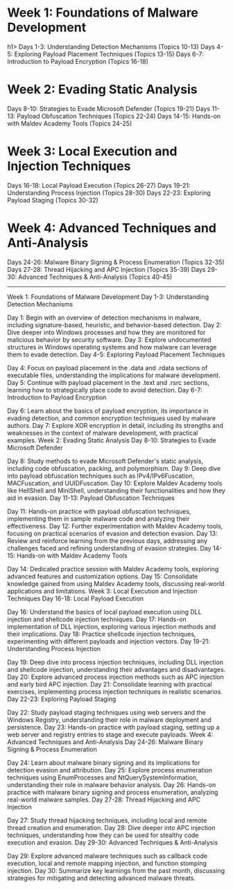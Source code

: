 <h1>Week 1: Foundations of Malware Development</h1>h1>
Days 1-3: Understanding Detection Mechanisms (Topics 10-13)
Days 4-5: Exploring Payload Placement Techniques (Topics 13-15)
Days 6-7: Introduction to Payload Encryption (Topics 16-18)


<h1>Week 2: Evading Static Analysis</h1>
Days 8-10: Strategies to Evade Microsoft Defender (Topics 19-21)
Days 11-13: Payload Obfuscation Techniques (Topics 22-24)
Days 14-15: Hands-on with Maldev Academy Tools (Topics 24-25)


<h1>Week 3: Local Execution and Injection Techniques</h1>
Days 16-18: Local Payload Execution (Topics 26-27)
Days 19-21: Understanding Process Injection (Topics 28-30)
Days 22-23: Exploring Payload Staging (Topics 30-32)


<h1>Week 4: Advanced Techniques and Anti-Analysis</h1>
Days 24-26: Malware Binary Signing & Process Enumeration (Topics 32-35)
Days 27-28: Thread Hijacking and APC Injection (Topics 35-39)
Days 29-30: Advanced Techniques & Anti-Analysis (Topics 40-45)



-----------------------------------------------------------------------

Week 1: Foundations of Malware Development
Day 1-3: Understanding Detection Mechanisms

Day 1: Begin with an overview of detection mechanisms in malware, including signature-based, heuristic, and behavior-based detection.
Day 2: Dive deeper into Windows processes and how they are monitored for malicious behavior by security software.
Day 3: Explore undocumented structures in Windows operating systems and how malware can leverage them to evade detection.
Day 4-5: Exploring Payload Placement Techniques

Day 4: Focus on payload placement in the .data and .rdata sections of executable files, understanding the implications for malware development.
Day 5: Continue with payload placement in the .text and .rsrc sections, learning how to strategically place code to avoid detection.
Day 6-7: Introduction to Payload Encryption

Day 6: Learn about the basics of payload encryption, its importance in evading detection, and common encryption techniques used by malware authors.
Day 7: Explore XOR encryption in detail, including its strengths and weaknesses in the context of malware development, with practical examples.
Week 2: Evading Static Analysis
Day 8-10: Strategies to Evade Microsoft Defender

Day 8: Study methods to evade Microsoft Defender's static analysis, including code obfuscation, packing, and polymorphism.
Day 9: Deep dive into payload obfuscation techniques such as IPv4/IPv6Fuscation, MACFuscation, and UUIDFuscation.
Day 10: Explore Maldev Academy tools like HellShell and MiniShell, understanding their functionalities and how they aid in evasion.
Day 11-13: Payload Obfuscation Techniques

Day 11: Hands-on practice with payload obfuscation techniques, implementing them in sample malware code and analyzing their effectiveness.
Day 12: Further experimentation with Maldev Academy tools, focusing on practical scenarios of evasion and detection evasion.
Day 13: Review and reinforce learning from the previous days, addressing any challenges faced and refining understanding of evasion strategies.
Day 14-15: Hands-on with Maldev Academy Tools

Day 14: Dedicated practice session with Maldev Academy tools, exploring advanced features and customization options.
Day 15: Consolidate knowledge gained from using Maldev Academy tools, discussing real-world applications and limitations.
Week 3: Local Execution and Injection Techniques
Day 16-18: Local Payload Execution

Day 16: Understand the basics of local payload execution using DLL injection and shellcode injection techniques.
Day 17: Hands-on implementation of DLL injection, exploring various injection methods and their implications.
Day 18: Practice shellcode injection techniques, experimenting with different payloads and injection vectors.
Day 19-21: Understanding Process Injection

Day 19: Deep dive into process injection techniques, including DLL injection and shellcode injection, understanding their advantages and disadvantages.
Day 20: Explore advanced process injection methods such as APC injection and early bird APC injection.
Day 21: Consolidate learning with practical exercises, implementing process injection techniques in realistic scenarios.
Day 22-23: Exploring Payload Staging

Day 22: Study payload staging techniques using web servers and the Windows Registry, understanding their role in malware deployment and persistence.
Day 23: Hands-on practice with payload staging, setting up a web server and registry entries to stage and execute payloads.
Week 4: Advanced Techniques and Anti-Analysis
Day 24-26: Malware Binary Signing & Process Enumeration

Day 24: Learn about malware binary signing and its implications for detection evasion and attribution.
Day 25: Explore process enumeration techniques using EnumProcesses and NtQuerySystemInformation, understanding their role in malware behavior analysis.
Day 26: Hands-on practice with malware binary signing and process enumeration, analyzing real-world malware samples.
Day 27-28: Thread Hijacking and APC Injection

Day 27: Study thread hijacking techniques, including local and remote thread creation and enumeration.
Day 28: Dive deeper into APC injection techniques, understanding how they can be used for stealthy code execution and evasion.
Day 29-30: Advanced Techniques & Anti-Analysis

Day 29: Explore advanced malware techniques such as callback code execution, local and remote mapping injection, and function stomping injection.
Day 30: Summarize key learnings from the past month, discussing strategies for mitigating and detecting advanced malware threats.
